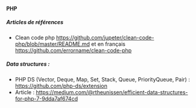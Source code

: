 #### PHP

##### Articles de références
- Clean code php https://github.com/jupeter/clean-code-php/blob/master/README.md et en français https://github.com/errorname/clean-code-php

##### Data structures :
- PHP DS (Vector, Deque, Map, Set, Stack, Queue, PriorityQueue, Pair) : https://github.com/php-ds/extension
- Article : https://medium.com/@rtheunissen/efficient-data-structures-for-php-7-9dda7af674cd
